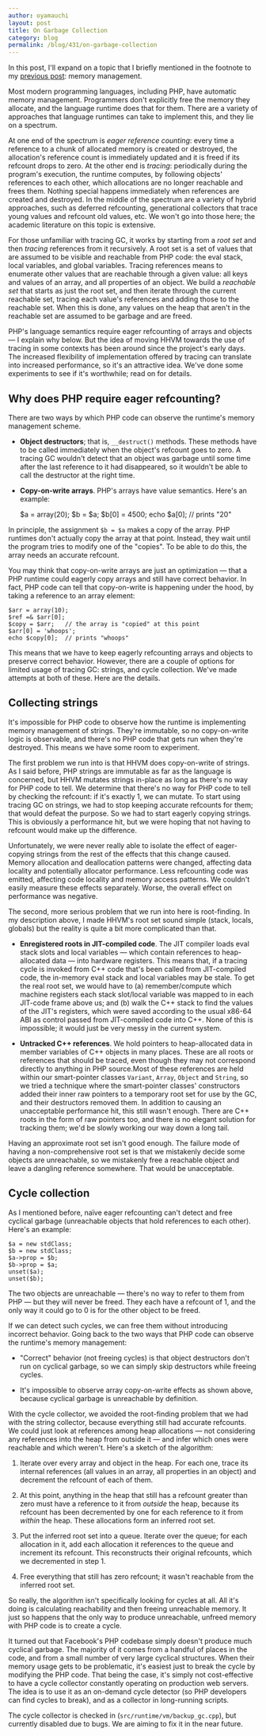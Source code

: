 ```yaml
---
author: oyamauchi
layout: post
title: On Garbage Collection
category: blog
permalink: /blog/431/on-garbage-collection
---
```


In this post, I'll expand on a topic that I briefly mentioned in the footnote to my [previous post](/wp/?p=311): memory management.

Most modern programming languages, including PHP, have automatic memory management. Programmers don't explicitly free the memory they allocate, and the language runtime does that for them. There are a variety of approaches that language runtimes can take to implement this, and they lie on a spectrum.

<!--truncate-->

At one end of the spectrum is _eager reference counting_: every time a reference to a chunk of allocated memory is created or destroyed, the allocation's reference count is immediately updated and it is freed if its refcount drops to zero. At the other end is _tracing_: periodically during the program's execution, the runtime computes, by following objects' references to each other, which allocations are no longer reachable and frees them. Nothing special happens immediately when references are created and destroyed. In the middle of the spectrum are a variety of hybrid approaches, such as deferred refcounting, generational collectors that trace young values and refcount old values, etc. We won't go into those here; the academic literature on this topic is extensive.

For those unfamiliar with tracing GC, it works by starting from a _root set_ and then _tracing_ references from it recursively. A root set is a set of values that are assumed to be visible and reachable from PHP code: the eval stack, local variables, and global variables. Tracing references means to enumerate other values that are reachable through a given value: all keys and values of an array, and all properties of an object. We build a _reachable set_ that starts as just the root set, and then iterate through the current reachable set, tracing each value's references and adding those to the reachable set. When this is done, any values on the heap that aren't in the reachable set are assumed to be garbage and are freed.

PHP's language semantics require eager refcounting of arrays and objects — I explain why below. But the idea of moving HHVM towards the use of tracing in some contexts has been around since the project's early days. The increased flexibility of implementation offered by tracing can translate into increased performance, so it's an attractive idea. We've done some experiments to see if it's worthwhile; read on for details.


## Why does PHP require eager refcounting?


There are two ways by which PHP code can observe the runtime's memory management scheme.




  * **Object destructors**; that is, `__destruct()` methods. These methods have to be called immediately when the object's refcount goes to zero. A tracing GC wouldn't detect that an object was garbage until some time after the last reference to it had disappeared, so it wouldn't be able to call the destructor at the right time.


  * **Copy-on-write arrays**. PHP's arrays have value semantics. Here's an example:


    $a = array(20);
    $b = $a;
    $b[0] = 4500;
    echo $a[0];  // prints "20"


In principle, the assignment `$b = $a` makes a copy of the array. PHP runtimes don't actually copy the array at that point. Instead, they wait until the program tries to modify one of the "copies". To be able to do this, the array needs an accurate refcount.

You may think that copy-on-write arrays are just an optimization — that a PHP runtime could eagerly copy arrays and still have correct behavior. In fact, PHP code can tell that copy-on-write is happening under the hood, by taking a reference to an array element:


    $arr = array(10);
    $ref =& $arr[0];
    $copy = $arr;   // the array is "copied" at this point
    $arr[0] = 'whoops';
    echo $copy[0];  // prints "whoops"





This means that we have to keep eagerly refcounting arrays and objects to preserve correct behavior. However, there are a couple of options for limited usage of tracing GC: strings, and cycle collection. We've made attempts at both of these. Here are the details.


## Collecting strings


It's impossible for PHP code to observe how the runtime is implementing memory management of strings. They're immutable, so no copy-on-write logic is observable, and there's no PHP code that gets run when they're destroyed. This means we have some room to experiment.

The first problem we run into is that HHVM does copy-on-write of strings. As I said before, PHP strings are immutable as far as the language is concerned, but HHVM mutates strings in-place as long as there's no way for PHP code to tell. We determine that there's no way for PHP code to tell by checking the refcount: if it's exactly 1, we can mutate. To start using tracing GC on strings, we had to stop keeping accurate refcounts for them; that would defeat the purpose. So we had to start eagerly copying strings. This is obviously a performance hit, but we were hoping that not having to refcount would make up the difference.

Unfortunately, we were never really able to isolate the effect of eager-copying strings from the rest of the effects that this change caused. Memory allocation and deallocation patterns were changed, affecting data locality and potentially allocator performance. Less refcounting code was emitted, affecting code locality and memory access patterns. We couldn't easily measure these effects separately. Worse, the overall effect on performance was negative.

The second, more serious problem that we run into here is root-finding. In my description above, I made HHVM's root set sound simple (stack, locals, globals) but the reality is quite a bit more complicated than that.




  * **Enregistered roots in JIT-compiled code**. The JIT compiler loads eval stack slots and local variables — which contain references to heap-allocated data — into hardware registers. This means that, if a tracing cycle is invoked from C++ code that's been called from JIT-compiled code, the in-memory eval stack and local variables may be stale. To get the real root set, we would have to (a) remember/compute which machine registers each stack slot/local variable was mapped to in each JIT-code frame above us; and (b) walk the C++ stack to find the values of the JIT's registers, which were saved according to the usual x86-64 ABI as control passed from JIT-compiled code into C++. None of this is impossible; it would just be very messy in the current system.


  * **Untracked C++ references**. We hold pointers to heap-allocated data in member variables of C++ objects in many places. These are all roots or references that should be traced, even though they may not correspond directly to anything in PHP source.Most of these references are held within our smart-pointer classes `Variant`, `Array`, `Object` and `String`, so we tried a technique where the smart-pointer classes' constructors added their inner raw pointers to a temporary root set for use by the GC, and their destructors removed them. In addition to causing an unacceptable performance hit, this still wasn't enough. There are C++ roots in the form of raw pointers too, and there is no elegant solution for tracking them; we'd be slowly working our way down a long tail.


Having an approximate root set isn't good enough. The failure mode of having a non-comprehensive root set is that we mistakenly decide some objects are unreachable, so we mistakenly free a reachable object and leave a dangling reference somewhere. That would be unacceptable.


## Cycle collection


As I mentioned before, naïve eager refcounting can't detect and free cyclical garbage (unreachable objects that hold references to each other). Here's an example:


    $a = new stdClass;
    $b = new stdClass;
    $a->prop = $b;
    $b->prop = $a;
    unset($a);
    unset($b);


The two objects are unreachable — there's no way to refer to them from PHP — but they will never be freed. They each have a refcount of 1, and the only way it could go to 0 is for the other object to be freed.

If we can detect such cycles, we can free them without introducing incorrect behavior. Going back to the two ways that PHP code can observe the runtime's memory management:




  * "Correct" behavior (not freeing cycles) is that object destructors don't run on cyclical garbage, so we can simply skip destructors while freeing cycles.


  * It's impossible to observe array copy-on-write effects as shown above, because cyclical garbage is unreachable by definition.


With the cycle collector, we avoided the root-finding problem that we had with the string collector, because everything still had accurate refcounts. We could just look at references among heap allocations — not considering any references into the heap from outside it — and infer which ones were reachable and which weren't. Here's a sketch of the algorithm:


  1. Iterate over every array and object in the heap. For each one, trace its internal references (all values in an array, all properties in an object) and decrement the refcount of each of them.


  2. At this point, anything in the heap that still has a refcount greater than zero must have a reference to it from _outside_ the heap, because its refcount has been decremented by one for each reference to it from _within_ the heap. These allocations form an inferred root set.


  3. Put the inferred root set into a queue. Iterate over the queue; for each allocation in it, add each allocation it references to the queue and increment its refcount. This reconstructs their original refcounts, which we decremented in step 1.


  4. Free everything that still has zero refcount; it wasn't reachable from the inferred root set.


So really, the algorithm isn't specifically looking for cycles at all. All it's doing is calculating reachability and then freeing unreachable memory. It just so happens that the only way to produce unreachable, unfreed memory with PHP code is to create a cycle.

It turned out that Facebook's PHP codebase simply doesn't produce much cyclical garbage. The majority of it comes from a handful of places in the code, and from a small number of very large cyclical structures. When their memory usage gets to be problematic, it's easiest just to break the cycle by modifying the PHP code. That being the case, it's simply not cost-effective to have a cycle collector constantly operating on production web servers. The idea is to use it as an on-demand cycle detector (so PHP developers can find cycles to break), and as a collector in long-running scripts.

The cycle collector is checked in (`src/runtime/vm/backup_gc.cpp`), but currently disabled due to bugs. We are aiming to fix it in the near future.
